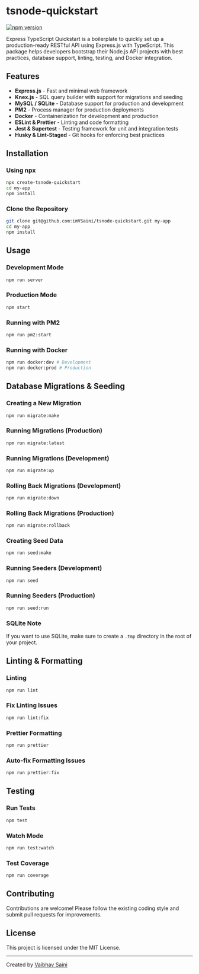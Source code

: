 # tsnode-quickstart

[![npm version](https://badge.fury.io/js/create-tsnode-quickstart.svg)](https://badge.fury.io/js/create-tsnode-quickstart)

Express TypeScript Quickstart is a boilerplate to quickly set up a production-ready RESTful API using Express.js with TypeScript. This package helps developers bootstrap their Node.js API projects with best practices, database support, linting, testing, and Docker integration.

## Features

- **Express.js** - Fast and minimal web framework
- **Knex.js** - SQL query builder with support for migrations and seeding
- **MySQL / SQLite** - Database support for production and development
- **PM2** - Process manager for production deployments
- **Docker** - Containerization for development and production
- **ESLint & Prettier** - Linting and code formatting
- **Jest & Supertest** - Testing framework for unit and integration tests
- **Husky & Lint-Staged** - Git hooks for enforcing best practices

## Installation

### Using npx
```sh
npx create-tsnode-quickstart
cd my-app
npm install
```

### Clone the Repository
```sh
git clone git@github.com:imVSaini/tsnode-quickstart.git my-app
cd my-app
npm install
```

## Usage

### Development Mode
```sh
npm run server
```

### Production Mode
```sh
npm start
```

### Running with PM2
```sh
npm run pm2:start
```

### Running with Docker
```sh
npm run docker:dev # Development
npm run docker:prod # Production
```

## Database Migrations & Seeding

### Creating a New Migration
```sh
npm run migrate:make
```

### Running Migrations (Production)
```sh
npm run migrate:latest
```

### Running Migrations (Development)
```sh
npm run migrate:up
```

### Rolling Back Migrations (Development)
```sh
npm run migrate:down
```

### Rolling Back Migrations (Production)
```sh
npm run migrate:rollback
```

### Creating Seed Data
```sh
npm run seed:make
```

### Running Seeders (Development)
```sh
npm run seed
```

### Running Seeders (Production)
```sh
npm run seed:run
```

### SQLite Note
If you want to use SQLite, make sure to create a `.tmp` directory in the root of your project.

## Linting & Formatting

### Linting
```sh
npm run lint
```

### Fix Linting Issues
```sh
npm run lint:fix
```

### Prettier Formatting
```sh
npm run prettier
```

### Auto-fix Formatting Issues
```sh
npm run prettier:fix
```

## Testing

### Run Tests
```sh
npm test
```

### Watch Mode
```sh
npm run test:watch
```

### Test Coverage
```sh
npm run coverage
```

## Contributing

Contributions are welcome! Please follow the existing coding style and submit pull requests for improvements.

## License

This project is licensed under the MIT License.

---

Created by [Vaibhav Saini](https://github.com/imVSaini)
